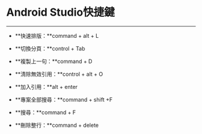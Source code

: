 # Android Studio快捷鍵

---

* **快速排版：**command + alt + L

* **切換分頁：**control + Tab

* **複製上一句：**command + D

* **清除無效引用：**control + alt + O

* **加入引用：**alt + enter

* **專案全部搜尋：**command + shift +F

* **搜尋：**command + F

* **刪除整行：**command + delete



